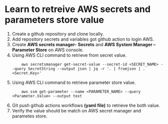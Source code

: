 # Learn to retreive AWS secrets and parameters store value

1.  Create a github repository and clone locally.
2.  Add repository secrets and variables got github action to login AWS.
3.  Create **AWS secrets manager- Secrets** and **AWS System Manager – Parameter Store** on AWS console.
4.  Using AWS CLI command to retrieve from secret value.
    ```
        aws secretsmanager get-secret-value --secret-id <SECRET_NAME> --query SecretString --output json | jq -r '. | fromjson | .<Secret.Key>'
    ```
5.  Using AWS CLI command to retrieve parameter store value.
    ```
        aws ssm get-parameter --name <PARAMETER_NAME> --query <Parameter.Value> --output text
    ```
6.  Git push github actions workflows **(yaml file)** to retrieve the both value.
7.  Verify the value should be match on AWS secret manager and parametes store.
